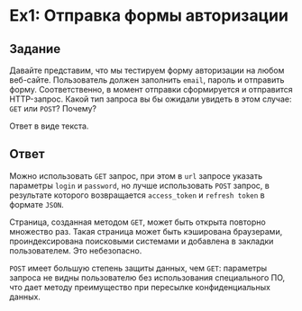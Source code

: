 # Ex1: Отправка формы авторизации

## Задание

Давайте представим, что мы тестируем форму авторизации на любом веб-сайте.
Пользователь должен заполнить `email`, пароль и отправить форму.
Соответственно, в момент отправки сформируется и отправится HTTP-запрос.
Какой тип запроса вы бы ожидали увидеть в этом случае: `GET` или `POST`? Почему?

Ответ в виде текста.

## Ответ

Можно использовать `GET` запрос, при этом в `url` запросе указать параметры `login` и `password`,
но лучше использовать `POST` запрос, в результате которого возвращается `access_token` и `refresh token` в
формате `JSON`.

Страница, созданная методом `GET`, может быть открыта повторно множество раз.
Такая страница может быть кэширована браузерами, проиндексирована поисковыми системами и добавлена в закладки
пользователем.
Это небезопасно.

`POST` имеет большую степень защиты данных, чем `GET`: параметры запроса не видны пользователю без использования
специального ПО, что дает методу преимущество при пересылке конфиденциальных данных.